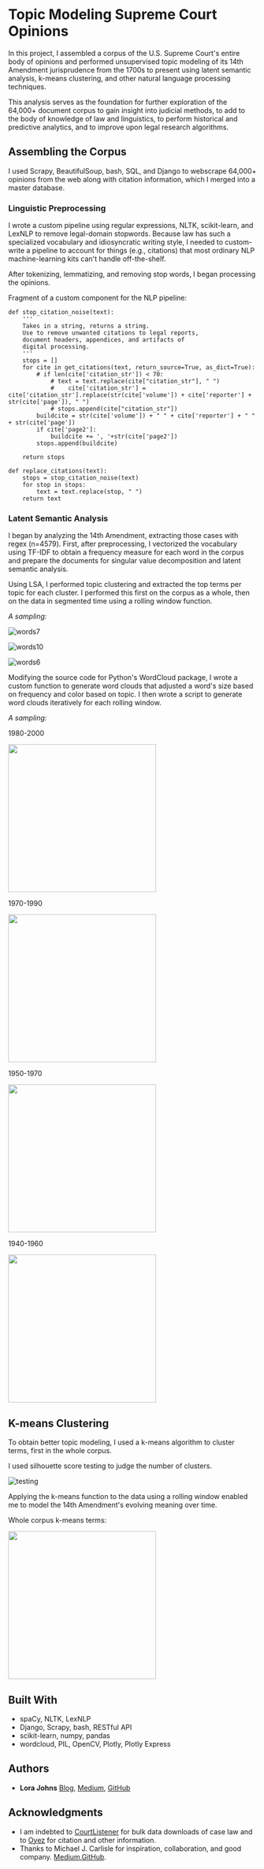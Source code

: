 # Topic Modeling Supreme Court Opinions

In this project, I assembled a corpus of the U.S. Supreme Court's entire body of opinions and performed unsupervised topic modeling of its 14th Amendment jurisprudence from the 1700s to present using latent semantic analysis, k-means clustering, and other natural language processing techniques.

This analysis serves as the foundation for further exploration of the 64,000+ document corpus to gain insight into judicial methods, to add to the body of knowledge of law and linguistics, to perform historical and predictive analytics, and to improve upon legal research algorithms.

## Assembling the Corpus

I used Scrapy, BeautifulSoup, bash, SQL, and Django to webscrape 64,000+ opinions from the web along with citation information, which I merged into a master database.

### Linguistic Preprocessing

I wrote a custom pipeline using regular expressions, NLTK, scikit-learn, and LexNLP to remove legal-domain stopwords. Because law has such a specialized vocabulary and idiosyncratic writing style, I needed to custom-write a pipeline to account for things (e.g., citations) that most ordinary NLP machine-learning kits can't handle off-the-shelf.

 After tokenizing, lemmatizing, and removing stop words, I began processing the opinions.

Fragment of a custom component for the NLP pipeline:
```
def stop_citation_noise(text):
    '''
    Takes in a string, returns a string.
    Use to remove unwanted citations to legal reports,
    document headers, appendices, and artifacts of
    digital processing.
    '''
    stops = []
    for cite in get_citations(text, return_source=True, as_dict=True):
        # if len(cite['citation_str']) < 70:
            # text = text.replace(cite["citation_str"], " ")
            #    cite['citation_str'] = cite['citation_str'].replace(str(cite['volume']) + cite['reporter'] + str(cite['page']), " ")
            # stops.append(cite["citation_str"])        
        buildcite = str(cite['volume']) + " " + cite['reporter'] + " " + str(cite['page'])
        if cite['page2']:
            buildcite += ', '+str(cite['page2'])
        stops.append(buildcite)
        
    return stops
        
def replace_citations(text):
    stops = stop_citation_noise(text)
    for stop in stops:
        text = text.replace(stop, " ")
    return text
```

### Latent Semantic Analysis
I began by analyzing the 14th Amendment, extracting those cases with regex (n=4579).
First, after preprocessing, I vectorized the vocabulary using TF-IDF to obtain a frequency measure for each word in the corpus and prepare the documents for singular value decomposition and latent semantic analysis.

Using LSA, I performed topic clustering and extracted the top terms per topic for each cluster. I performed this first on the corpus as a whole, then on the data in segmented time using a rolling window function.

_A sampling:_

![words7](https://github.com/lorarjohns/SCOTUS/blob/master/Visualization/terms_for_component_7.png?raw=true)

![words10](https://github.com/lorarjohns/SCOTUS/blob/master/Visualization/terms_for_component_10.png?raw=true)

![words6](https://github.com/lorarjohns/SCOTUS/blob/master/Visualization/terms_for_component_6.png?raw=true)

Modifying the source code for Python's WordCloud package, I wrote a custom function to generate word clouds that adjusted a word's size based on frequency and color based on topic. I then wrote a script to generate word clouds iteratively for each rolling window.

_A sampling:_

1980-2000

<img src="https://github.com/lorarjohns/SCOTUS/blob/master/Visualization/(1980,%202000)_cloud.png?raw=true" width=300 height=300/>

1970-1990

<img src="https://github.com/lorarjohns/SCOTUS/blob/master/Visualization/(1970,%201990)_cloud.png?raw=true" width=300 height=300/>

1950-1970

<img src="https://github.com/lorarjohns/SCOTUS/blob/master/Visualization/(1950,%201970)_cloud.png?raw=true" width=300 height=300/>

1940-1960

<img src="https://github.com/lorarjohns/SCOTUS/blob/master/Visualization/(1940,%201960)_cloud.png?raw=true" width=300 height=300/>

## K-means Clustering

To obtain better topic modeling, I used a k-means algorithm to cluster terms, first in the whole corpus.

I used silhouette score testing to judge the number of clusters.

![testing](https://github.com/lorarjohns/SCOTUS/blob/master/Visualization/bad_norm.png?raw=true)

Applying the k-means function to the data using a rolling window enabled me to model the 14th Amendment's evolving meaning over time.

Whole corpus k-means terms:

<img src="https://github.com/lorarjohns/SCOTUS/blob/master/Visualization/K-means%20terms_cloud.png?raw=true" width=300 height=300/>

## Built With

* spaCy, NLTK, LexNLP
* Django, Scrapy, bash, RESTful API
* scikit-learn, numpy, pandas
* wordcloud, PIL, OpenCV, Plotly, Plotly Express

## Authors

* **Lora Johns**  [Blog](https://espritdecorpus.com), [Medium](https://medium.com/@lorajohns), [GitHub](http://github.com/lorarjohns/)

## Acknowledgments

* I am indebted to [CourtListener](https://github.com/freelawproject/courtlistener) for bulk data downloads of case law and to [Oyez](https://www.oyez.org) for citation and other information. 
* Thanks to Michael J. Carlisle for inspiration, collaboration, and good company. [Medium](https://medium.com/@docintangible),[GitHub](https://github.com/mcarlisle).
